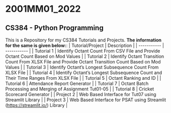 # 2001MM01_2022
## CS384 - Python Programming
This is a Repository for my CS384 Tutorials and Projects.
**The information for the same is given below:**:
| Tutorial/Project | Description |
| -----------   | ----------- |
| Tutorial 1             | Identify Octant Count From CSV File and Provide Octant Count Based on Mod Values       |
| Tutorial 2             | Identify Octant Transition Count From XLSX File and Provide Octant Transition Count Based on Mod Values | 
| Tutorial 3             | Identify Octant’s Longest Subsequence Count From XLSX File       |
| Tutorial 4             | Identify Octant’s Longest Subsequence Count and Their Time Ranges From XLSX File        | 
| Tutorial 5             | Octant Ranking and ID       |
| Tutorial 6             | Attendance Report Generator        | 
| Tutorial 7             | Octant Batch Processing and Merging of Assignment Tut01-05       |
| Tutorial 8             | Cricket Scorecard Generator        | 
| Project 2             | Web Based Interface for Tut07 using Streamlit Library       |
| Project 3             | Web Based Interface for PSAT using Streamlit (https://streamlit.io/) Library        | 

